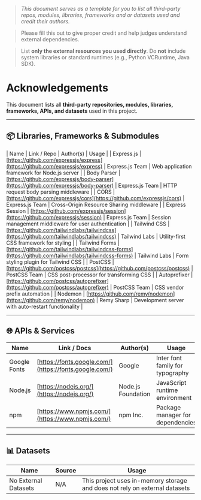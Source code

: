 > *This document serves as a template for you to list all third-party repos, modules, libraries, frameworks and or datasets used and credit their authors.*

> Please fill this out to give proper credit and help judges understand external dependencies.

> List **only the external resources you used directly**. Do **not** include system libraries or standard runtimes (e.g., Python VCRuntime, Java SDK). 

# Acknowledgements

This document lists all **third-party repositories, modules, libraries, frameworks, APIs, and datasets** used in this project.  

---
## 📦 Libraries, Frameworks & Submodules
| Name                 | Link / Repo                                           | Author(s)       | Usage                  |
| Express.js | [https://github.com/expressjs/express](https://github.com/expressjs/express) | Express.js Team | Web application framework for Node.js server |
| Body Parser | [https://github.com/expressjs/body-parser](https://github.com/expressjs/body-parser) | Express.js Team | HTTP request body parsing middleware |
| CORS | [https://github.com/expressjs/cors](https://github.com/expressjs/cors) | Express.js Team | Cross-Origin Resource Sharing middleware |
| Express Session | [https://github.com/expressjs/session](https://github.com/expressjs/session) | Express.js Team | Session management middleware for user authentication |
| Tailwind CSS | [https://github.com/tailwindlabs/tailwindcss](https://github.com/tailwindlabs/tailwindcss) | Tailwind Labs | Utility-first CSS framework for styling |
| Tailwind Forms | [https://github.com/tailwindlabs/tailwindcss-forms](https://github.com/tailwindlabs/tailwindcss-forms) | Tailwind Labs | Form styling plugin for Tailwind CSS |
| PostCSS | [https://github.com/postcss/postcss](https://github.com/postcss/postcss) | PostCSS Team | CSS post-processor for transforming CSS |
| Autoprefixer | [https://github.com/postcss/autoprefixer](https://github.com/postcss/autoprefixer) | PostCSS Team | CSS vendor prefix automation |
| Nodemon | [https://github.com/remy/nodemon](https://github.com/remy/nodemon) | Remy Sharp | Development server with auto-restart functionality |

---

## 🌐 APIs & Services
| Name          | Link / Docs                        | Author(s)      | Usage                             |
|---------------|------------------------------------|----------------|-----------------------------------|
| Google Fonts | [https://fonts.google.com/](https://fonts.google.com/) | Google | Inter font family for typography |
| Node.js | [https://nodejs.org/](https://nodejs.org/) | Node.js Foundation | JavaScript runtime environment |
| npm | [https://www.npmjs.com/](https://www.npmjs.com/) | npm Inc. | Package manager for dependencies |

---

## 📊 Datasets
| Name          | Source                              | Usage                             |
|---------------|-------------------------------------|-----------------------------------|
| No External Datasets | N/A | This project uses in-memory storage and does not rely on external datasets |

